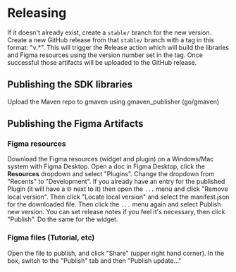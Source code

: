# Releasing

If it doesn't already exist, create a `stable/` branch for the new version. Create a new GitHub release from that `stable/` branch with a tag in this format: "v.\*". This will trigger the Release action which will build the libraries and Figma resources using the version number set in the tag. Once successful those artifacts will be uploaded to the GitHub release. 

## Publishing the SDK libraries
Upload the Maven repo to gmaven using gmaven_publisher (go/gmaven)

## Publishing the Figma Artifacts

### Figma resources
Download the Figma resources (widget and plugin) on a Windows/Mac system with Figma Desktop. Open a doc in Figma Desktop, click the **Resources** dropdown and select "Plugins". Change the dropdown from "Recents" to "Development". If you already have an entry for the published Plugin (it will have a 🌐 next to it) then open the `...` menu and click "Remove local version". Then click "Locate local version" and select the manifest.json for the downloaded file. Then click the `...` menu again and select Publish new version. You can set release notes if you feel it's necessary, then click "Publish". Do the same for the widget.

### Figma files (Tutorial, etc)
Open the file to publish, and click "Share" (upper right hand corner). In the box, switch to the "Publish" tab and then "Publish update..."
